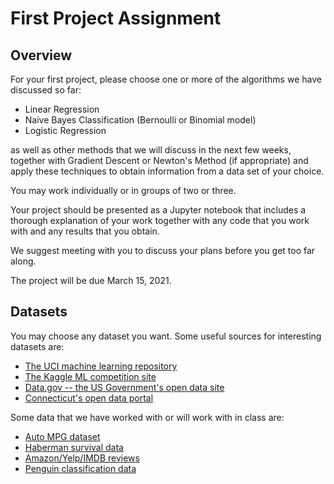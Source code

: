 # First Project Assignment

## Overview

For your first project, please choose one or more of the algorithms we have discussed so far:

- Linear Regression
- Naive Bayes Classification (Bernoulli or Binomial model)
- Logistic Regression

as well as other methods that we will discuss in the next few weeks,
together with Gradient Descent or Newton's Method (if appropriate) and apply these techniques
to obtain information from a data set of your choice.

You may work individually or in groups of two or three.

Your project should be presented as a Jupyter notebook that includes a thorough
explanation of your work together with any code that you work with and any results that
you obtain.

We suggest meeting with you to discuss your plans before you get too far along.

The project will be due March 15, 2021.

## Datasets

You may choose any dataset you want.  Some useful sources for interesting datasets are:

- [The UCI machine learning repository](https://archive.ics.uci.edu/ml/)
- [The Kaggle ML competition site](https://www.kaggle.com)
- [Data.gov -- the US Government's open data site](https://www.data.gov)
- [Connecticut's open data portal](https://data.ct.gov)

Some data that we have worked with or will work with in class are:

- [Auto MPG dataset](https://archive.ics.uci.edu/ml/datasets/auto+mpg)
- [Haberman survival data](https://archive.ics.uci.edu/ml/datasets/Haberman%27s+Survival)
- [Amazon/Yelp/IMDB reviews](https://archive.ics.uci.edu/ml/datasets/Sentiment+Labelled+Sentences)
- [Penguin classification data](https://github.com/allisonhorst/palmerpenguins)
